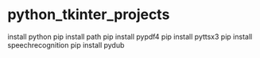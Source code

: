 # python_tkinter_projects

install python
pip install path
pip install pypdf4
pip install pyttsx3
pip install speechrecognition
pip install pydub